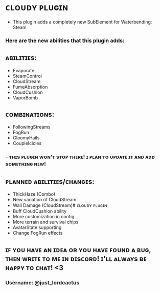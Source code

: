 # ᴄʟᴏᴜᴅʏ ᴘʟᴜɢɪɴ

- This plugin adds a completely new SubElement for Waterbending: Steam

### Here are the new abilities that this plugin adds:

## ᴀʙɪʟɪᴛɪᴇs:

- Evaporate
- SteamControl
- CloudStream
- FumeAbsorption
- CloudCushion
- VaporBomb

## ᴄᴏᴍʙɪɴᴀᴛɪᴏɴs:

- FollowingStreams
- FogRun
- GloomyHails
- CoupleIcicles

### - ᴛʜɪs ᴘʟᴜɢɪɴ ᴡᴏɴ'ᴛ sᴛᴏᴘ ᴛʜᴇʀᴇ! ɪ ᴘʟᴀɴ ᴛᴏ ᴜᴘᴅᴀᴛᴇ ɪᴛ ᴀɴᴅ ᴀᴅᴅ sᴏᴍᴇᴛʜɪɴɢ ɴᴇᴡ!

## ᴘʟᴀɴɴᴇᴅ ᴀʙɪʟɪᴛɪᴇs/ᴄʜᴀɴɢᴇs:

- ThickHaze (Combo)
- New variation of CloudStream
- Wall Damage (CloudStream)# ᴄʟᴏᴜᴅʏ ᴘʟᴜɢɪɴ
- Buff CloudCushion ability
- More customization in config
- More terrain and survival chips
- AvatarState supporting
- Change FogRun effects



## ɪꜰ ʏᴏᴜ ʜᴀᴠᴇ ᴀɴ ɪᴅᴇᴀ ᴏʀ ʏᴏᴜ ʜᴀᴠᴇ ꜰᴏᴜɴᴅ ᴀ ʙᴜɢ, ᴛʜᴇɴ ᴡʀɪᴛᴇ ᴛᴏ ᴍᴇ ɪɴ ᴅɪsᴄᴏʀᴅ! ɪ'ʟʟ ᴀʟᴡᴀʏs ʙᴇ ʜᴀᴘᴘʏ ᴛᴏ ᴄʜᴀᴛ! <3

### Username: @just_lordcactus
